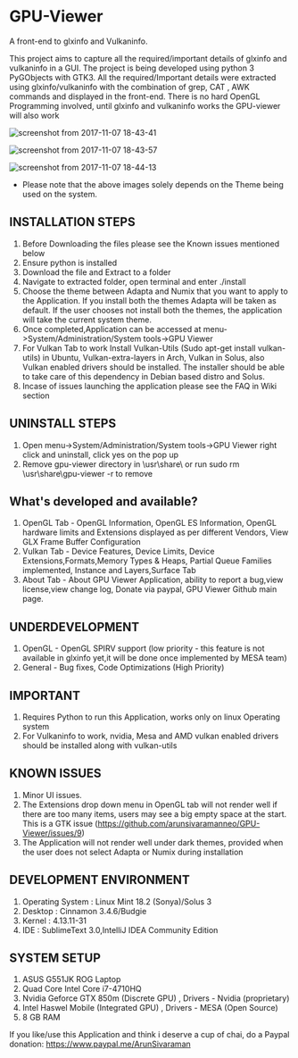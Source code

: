 ﻿# GPU-Viewer
A front-end to glxinfo and Vulkaninfo. 

This project aims to capture all the required/important details of glxinfo and vulkaninfo in a GUI. The project is being developed using python 3 PyGObjects with GTK3. All the required/Important details were extracted using glxinfo/vulkaninfo with the combination of grep, CAT , AWK commands and displayed in the front-end. There is no hard OpenGL Programming involved, until glxinfo and vulkaninfo works the GPU-viewer will also work

![screenshot from 2017-11-07 18-43-41](https://user-images.githubusercontent.com/30646692/32495479-c813ca20-c3eb-11e7-979b-915954c6ad05.png)

![screenshot from 2017-11-07 18-43-57](https://user-images.githubusercontent.com/30646692/32495490-dc8d4c56-c3eb-11e7-92ee-2c1c0ed13739.png)

![screenshot from 2017-11-07 18-44-13](https://user-images.githubusercontent.com/30646692/32495519-f4c7fc58-c3eb-11e7-8338-23869a7080e1.png)

* Please note that the above images solely depends on the Theme being used on the system.

## INSTALLATION STEPS

1. Before Downloading the files please see the Known issues mentioned below
2. Ensure python is installed
3. Download the file and Extract to a folder
4. Navigate to extracted folder, open terminal and enter ./install
5. Choose the theme between Adapta and Numix that you want to apply to the Application. If you install both the themes Adapta will be taken as default.
If the user chooses not install both the themes, the application will take the current system theme. 
5. Once completed,Application can be accessed at menu->System/Administration/System tools->GPU Viewer
6. For Vulkan Tab to work Install Vulkan-Utils (Sudo apt-get install vulkan-utils) in Ubuntu, Vulkan-extra-layers in Arch, Vulkan in Solus, also Vulkan enabled drivers should be installed.
The installer should be able to take care of this dependency in Debian based distro and Solus.
7. Incase of issues launching the application please see the FAQ in Wiki section

## UNINSTALL STEPS

1. Open menu->System/Administration/System tools->GPU Viewer right click and uninstall, click yes on the pop up
2. Remove gpu-viewer directory in \usr\share\  or run sudo rm \usr\share\gpu-viewer -r to remove

## What's developed and available?

1. OpenGL Tab - OpenGL Information, OpenGL ES Information, OpenGL hardware limits and Extensions displayed as per different Vendors, View GLX Frame Buffer Configuration
2. Vulkan Tab - Device Features, Device Limits, Device Extensions,Formats,Memory Types & Heaps, Partial Queue Families implemented, Instance and Layers,Surface Tab
3. About Tab - About GPU Viewer Application, ability to report a bug,view license,view change log, Donate via paypal, GPU Viewer Github main page.


## UNDERDEVELOPMENT

1. OpenGL - OpenGL SPIRV support (low priority - this feature is not available in glxinfo yet,it will be done once implemented by MESA team)
2. General - Bug fixes, Code Optimizations (High Priority)

## IMPORTANT

1. Requires Python to run this Application, works only on linux Operating system
2. For Vulkaninfo to work, nvidia, Mesa and AMD vulkan enabled drivers should be installed along with vulkan-utils

## KNOWN ISSUES

1. Minor UI issues.
2. The Extensions drop down menu in OpenGL tab will not render well if there are too many items, users may see a big empty space at the start. This is a GTK issue (https://github.com/arunsivaramanneo/GPU-Viewer/issues/9)
3. The Application will not render well under dark themes, provided when the user does not select Adapta or Numix during installation

## DEVELOPMENT ENVIRONMENT

1. Operating System : Linux Mint 18.2 (Sonya)/Solus 3
2. Desktop : Cinnamon 3.4.6/Budgie
3. Kernel : 4.13.11-31
4. IDE : SublimeText 3.0,IntelliJ IDEA Community Edition


## SYSTEM SETUP

1. ASUS G551JK ROG Laptop
2. Quad Core Intel Core i7-4710HQ
3. Nvidia Geforce GTX 850m (Discrete GPU) , Drivers - Nvidia (proprietary)
4. Intel Haswel Mobile (Integrated GPU) , Drivers - MESA (Open Source)
5. 8 GB RAM

If you like/use this Application and think i deserve a cup of chai, do a Paypal donation: https://www.paypal.me/ArunSivaraman
